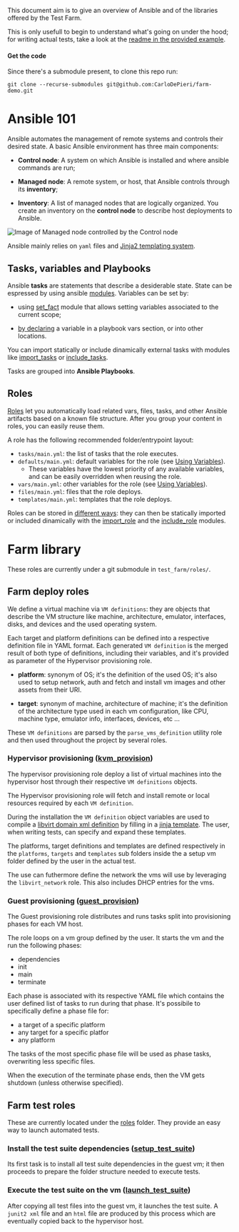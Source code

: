 This document aim is to give an overview of Ansible and of the libraries offered
by the Test Farm.

This is only usefull to begin to understand what's going on under the hood; for
writing actual tests, take a look at the [readme in the provided example](projects/vdens/README.md).

#### Get the code

Since there's a submodule present, to clone this repo run:

```
git clone --recurse-submodules git@github.com:CarloDePieri/farm-demo.git
```

# Ansible 101

Ansible automates the management of remote systems and controls their desired
state. A basic Ansible environment has three main components:

- **Control node**: A system on which Ansible is installed and where ansible
commands are run;

- **Managed node**: A remote system, or host, that Ansible controls through its **inventory**;

- **Inventory**: A list of managed nodes that are logically organized. You create
an inventory on the **control node** to describe host deployments to Ansible.

![Image of Managed node controlled by the Control node](https://docs.ansible.com/ansible/latest/_images/ansible_basic.svg)

Ansible mainly relies on `yaml` files and [Jinja2 templating system](https://jinja.palletsprojects.com/en/3.1.x/templates/#template-designer-documentation).

## Tasks, variables and Playbooks

Ansible **tasks** are statements that describe a desiderable state.
State can be espressed by using ansible [modules](https://docs.ansible.com/ansible/2.9/modules/modules_by_category.html).
Variables can be set by:

- using [set\_fact](https://docs.ansible.com/ansible/latest/collections/ansible/builtin/set_fact_module.html)
module that allows setting variables associated to the current scope;

- [by declaring](https://docs.ansible.com/ansible/latest/user_guide/playbooks_variables.html#where-to-set-variables)
a variable in a playbook vars section, or into other locations.

You can import statically or include dinamically external tasks with modules like
[import\_tasks](https://docs.ansible.com/ansible/latest/collections/ansible/builtin/import_tasks_module.html)
or [include\_tasks](https://docs.ansible.com/ansible/latest/collections/ansible/builtin/include_tasks_module.html).

Tasks are grouped into **Ansible Playbooks**.

## Roles

[Roles](https://docs.ansible.com/ansible/latest/user_guide/playbooks_reuse_roles.html#roles)
let you automatically load related vars, files, tasks, and other Ansible artifacts
based on a known file structure. After you group your content in roles, you can
easily reuse them.

A role has the following recommended folder/entrypoint layout:

- `tasks/main.yml`: the list of tasks that the role executes.
- `defaults/main.yml`: default variables for the role (see
[Using Variables](https://docs.ansible.com/ansible/latest/user_guide/playbooks_variables.html#playbooks-variables)).
  - These variables have the lowest priority of any available variables, and
  can be easily overridden when reusing the role.
- `vars/main.yml`: other variables for the role (see
[Using Variables](https://docs.ansible.com/ansible/latest/user_guide/playbooks_variables.html#playbooks-variables)).
- `files/main.yml`: files that the role deploys.
- `templates/main.yml`: templates that the role deploys.

Roles can be stored in [different ways](https://docs.ansible.com/ansible/latest/user_guide/playbooks_reuse_roles.html#storing-and-finding-roles):
they can then be statically imported or included dinamically with the [import\_role](https://docs.ansible.com/ansible/latest/collections/ansible/builtin/import_role_module.html)
and the [include\_role](https://docs.ansible.com/ansible/latest/collections/ansible/builtin/include_role_module.html)
modules.

# Farm library

These roles are currently under a git submodule in `test_farm/roles/`.

## Farm deploy roles

We define a virtual machine via `VM definitions`: they are objects that
describe the VM structure like machine, architecture, emulator, interfaces,
disks, and devices and the used operating system.

Each target and platform definitions can be defined into a respective definition
file in YAML format. Each generated `VM definition` is the merged result of both
type of definitions, including their variables, and it's provided as parameter
of the Hypervisor provisioning role.

- **platform**: synonym of OS; it's the definition of the used OS; it's also
  used to setup network, auth and fetch and install vm images and other assets
  from their URI.

- **target**: synonym of machine, architecture of machine; it's the definition
  of the architecture type used in each vm configuration, like CPU, machine type,
  emulator info, interfaces, devices, etc ...

These `VM definitions` are parsed by the `parse_vms_definition` utility role and
then used throughout the project by several roles.

### Hypervisor provisioning ([kvm\_provision](test_farm/roles/kvm_provision))

The hypervisor provisioning role deploy a list of virtual machines into the
hypervisor host through their respective `VM definitions` objects.

The Hypervisor provisioning role will fetch and install remote or local resources
required by each `VM definition`.

During the installation the `VM definition` object variables are used to compile
a [libvirt domain xml definition](https://libvirt.org/formatdomain.html) by
filling in a [jinja template](https://jinja.palletsprojects.com/en/3.1.x/templates/#template-designer-documentation).
The user, when writing tests, can specify and expand these templates.

The platforms, target definitions and templates are defined respectively in the
`platforms`, `targets` and `templates` sub folders inside the a setup vm folder
defined by the user in the actual test.

The use can futhermore define the network the vms will use by leveraging the
`libvirt_network` role. This also includes DHCP entries for the vms.

### Guest provisioning ([guest\_provision](test_farm/roles/guest_provision))

The Guest provisioning role distributes and runs tasks split into provisioning
phases for each VM host.

The role loops on a vm group defined by the user. It starts the vm and the run
the following phases:

- dependencies
- init
- main
- terminate

Each phase is associated with its respective YAML file which contains the user
defined list of tasks to run during that phase. It's possibile to specifically
define a phase file for:

- a target of a specific platform
- any target for a specific platfor
- any platform

The tasks of the most specific phase file will be used as phase tasks, overwriting
less specific files.

When the execution of the terminate phase ends, then the VM gets shutdown
(unless otherwise specified).

## Farm test roles

These are currently located under the [roles](roles) folder. They provide an easy way to launch
automated tests.

### Install the test suite dependencies ([setup\_test\_suite](roles/setup_test_suite))

Its first task is to install all test suite dependencies in the guest vm; it
then proceeds to prepare the folder structure needed to execute tests.

### Execute the test suite on the vm ([launch\_test\_suite](roles/launch_test_suite))

After copying all test files into the guest vm, it launches the test suite.
A `junit2 xml` file and an `html` file are produced by this process which are
eventually copied back to the hypervisor host.
